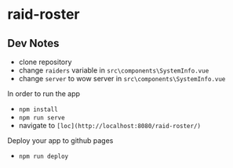 # raid-roster

## Dev Notes

- clone repository
- change `raiders` variable in `src\components\SystemInfo.vue`
- change `server` to wow server in `src\components\SystemInfo.vue`
  
In order to run the app
 - `npm install`
 - `npm run serve`
 - navigate to `[loc](http://localhost:8080/raid-roster/)`

Deploy your app to github pages
- `npm run deploy`